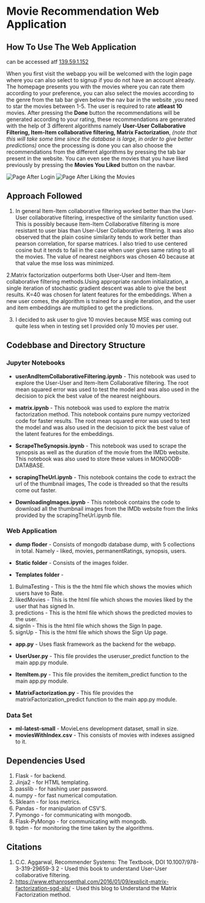 # Movie Recommendation Web Application

## How To Use The Web Application
can be accessed atf [139.59.1.152](http://139.59.1.152)

When you first visit the webapp you will be welcomed with the login page where you can also select to signup if you do not have an account already. The homepage presents you with the movies where you can rate them according to your preference, you can also select the movies according to the genre from the tab bar given below the nav bar in the website ,you need to star the movies between 1-5. The user is required to rate **atleast 10** movies. After pressing the **Done** button the recommendations will be generated according to your rating, these recommendations are generated with the help of 3 different algorithms namely **User-User Collaborative Filtering, Item-Item collaborative filtering, Matrix Factorization**, *(note that this will take some time since the database is large, in order to give better predictions)* once the processing is done you can also choose the recommendations from the different algorithms by pressing the tab bar present in the website.
You can even see the movies that you have liked previously by pressing the **Movies You Liked** button on the navbar.

![Page After Login](https://github.com/Shivansh-Mishra08/RecommendingMovies/blob/master/moviePage.png)
![Page After Liking the Movies](https://github.com/Shivansh-Mishra08/RecommendingMovies/blob/master/likedMovies.png)

## Approach Followed

1. In general Item-Item collaborative filtering worked better than the User-User collaborative filtering, irrespective of the similarity function used. This is possibly because Item-Item Collaborative filtering is more resistant to user bias than User-User Collaborative filtering. It was also observed that the plain cosine similarity tends to work better than pearson correlation, for sparse matrices. I also tried to use centered cosine but it tends to fail in the case when user gives same rating to all the movies. The value of nearest neighbors was chosen 40 because at that value the mse loss was minimized.

2.Matrix factorization outperforms both User-User and Item-Item collaborative filtering methods.Using appropriate random initialization, a single iteration of stochastic gradient descent was able to give the best results. K=40 was chosen for latent features for the embeddings. When a new user comes, the algorithm is trained for a single iteration, and the user and item embeddings are multiplied to get the predictions.

3. I decided to ask user to give 10 movies because MSE was coming out quite less when in testing set I provided only 10 movies per user.

## Codebbase and Directory Structure

### Jupyter Notebooks
* **userAndItemCollaborativeFiltering.ipynb** - This notebook was used to explore the User-User and Item-Item Collaborative filtering. The root mean squared error was used to test the model and was also used in the decision to pick the best value of the nearest neighbours.

* **matrix.ipynb** - This notebook was used to explore the matrix factorization method. This notebook contains pure numpy vectorized code for faster results. The root mean squared error was used to test the model and was also used in the decision to pick the best value of the latent features for the embeddings.

* **ScrapeTheSynopsis.ipynb** - This notebook was used to scrape the synopsis as well as the duration of the movie from the IMDb website. This notebook was also used to store these values in MONGODB-DATABASE.

* **scrapingTheUrl.ipynb** - This notebook contains the code to extract the url of the thumbnail images, The code is threaded so that the results come out faster.

* **DownloadingImages.ipynb** - This notebook contains the code to download all the thumbnail images from the IMDb website from the links provided by the scrapingTheUrl.ipynb file.

### Web Application

* **dump floder** - Consists of mongodb database dump, with 5 collections in total. Namely - liked, movies, permanentRatings, synopsis, users.

* **Static folder** - Consists of the images folder.

* **Templates folder** - 
1. BulmaTesting - This is the the html file which shows the movies which users have to Rate.
2. likedMovies - This is the html file which shows the movies liked by the user that has signed In.
3. predictions - This is the html file which shows the predicted movies to the user.
4. signIn - This is the html file which shows the Sign In page.
5. signUp - This is the html file which shows the Sign Up page.

* **app.py** - Uses flask framework as the backend for the webapp.

* **UserUser.py** - This file provides the useruser_predict function to the main app.py module.

* **ItemItem.py** - This file provides the itemitem_predict function to the main app.py module.

* **MatrixFactorization.py** - This file provides the matrixFactorization_predict function to the main app.py module.

### Data Set
* **ml-latest-small** - MovieLens development dataset,  small in size.
* **moviesWithIndex.csv** - This consists of movies with indexes assigned to it.

## Dependencies Used
1. Flask - for backend.
2. Jinja2 - for HTML templating.
3. passlib - for hashing user password.
4. numpy - for fast numerical computation.
5. Sklearn - for loss metrics.
6. Pandas - for manipulation of CSV'S.
7. Pymongo - for communicating with mongodb.
8. Flask-PyMongo - for communicating with mongodb.
9. tqdm - for monitoring the time taken by the algorithms.

## Citations
 1. C.C. Aggarwal, Recommender Systems: The Textbook, DOI 10.1007/978-3-319-29659-3 2 - Used this book to understand User-User collaborative filtering.
 2. https://www.ethanrosenthal.com/2016/01/09/explicit-matrix-factorization-sgd-als/ - Used this blog to Understand the Matrix Factorization method.



